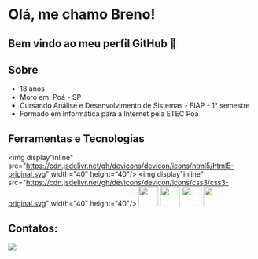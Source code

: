 # Olá, me chamo Breno! 
## Bem vindo ao meu perfil GitHub 👋

## Sobre
<ul>
  <li>18 anos</li>
  <li>Moro em: Poá - SP</li>
  <li>Cursando Análise e Desenvolvimento de Sistemas - FIAP - 1° semestre</li>
  <li>Formado em Informática para a Internet pela ETEC Poá</li>
</ul>

## Ferramentas e Tecnologias
  <img display"inline" src="https://cdn.jsdelivr.net/gh/devicons/devicon/icons/html5/html5-original.svg" width="40" height="40"/>
  <img display"inline" src="https://cdn.jsdelivr.net/gh/devicons/devicon/icons/css3/css3-original.svg"  width="40" height="40"/>
  <img src="https://cdn.jsdelivr.net/gh/devicons/devicon/icons/javascript/javascript-original.svg" width="40" height="40"/>
  <img src="https://cdn.jsdelivr.net/gh/devicons/devicon/icons/python/python-original.svg" width="40" height="40"/>
  <img src="https://cdn.jsdelivr.net/gh/devicons/devicon/icons/java/java-original.svg" width="40" height="40"/>
  <img src="https://cdn.jsdelivr.net/gh/devicons/devicon/icons/figma/figma-original.svg" width="40" height="40"/>

## Contatos:
<a href="https://www.linkedin.com/in/breno-santiago-66b164227/" target="_blank"><img src="https://img.shields.io/badge/-LinkedIn-%230077B5?style=for-the-badge&logo=linkedin&logoColor=white" target="_blank"></a>
